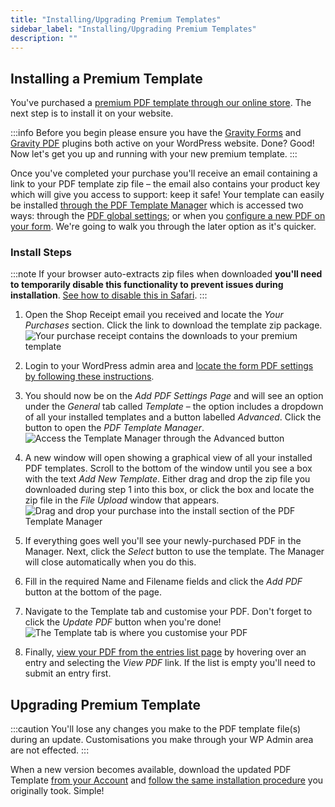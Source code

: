 ```yaml
---
title: "Installing/Upgrading Premium Templates"
sidebar_label: "Installing/Upgrading Premium Templates"
description: ""
---
```


## Installing a Premium Template 

You've purchased a [premium PDF template through our online store](https://gravitypdf.com/template-shop/). The next step is to install it on your website.

:::info
Before you begin please ensure you have the [Gravity Forms](https://rocketgenius.pxf.io/c/1211356/445235/7938) and [Gravity PDF](five-minute-install.md) plugins both active on your WordPress website. Done? Good! Now let's get you up and running with your new premium template.
:::

Once you've completed your purchase you'll receive an email containing a link to your PDF template zip file – the email also contains your product key which will give you access to support: keep it safe! Your template can easily be installed [through the PDF Template Manager](pdf-template-manager.md) which is accessed two ways: through the [PDF global settings](global-settings.md#default-template); or when you [configure a new PDF on your form](setup-pdf.md#template). We're going to walk you through the later option as it's quicker.

### Install Steps 

:::note
If your browser auto-extracts zip files when downloaded **you'll need to temporarily disable this functionality to prevent issues during installation**. [See how to disable this in Safari](http://apple.stackexchange.com/a/963).
:::

1.  Open the Shop Receipt email you received and locate the *Your Purchases* section. Click the link to download the template zip package.
    ![Your purchase receipt contains the downloads to your premium template](https://resources.gravitypdf.com/uploads/2017/03/purchase-email.png)

2.  Login to your WordPress admin area and [locate the form PDF settings by following these instructions](setup-pdf.md#locating-pdf-settings).

3.  You should now be on the *Add PDF Settings Page* and will see an option under the *General* tab called *Template* – the option includes a dropdown of all your installed templates and a button labelled *Advanced*. Click the button to open the *PDF Template Manager*.
    ![Access the Template Manager through the Advanced button](https://resources.gravitypdf.com/uploads/2017/03/access.png)

4.  A new window will open showing a graphical view of all your installed PDF templates. Scroll to the bottom of the window until you see a box with the text *Add New Template*. Either drag and drop the zip file you downloaded during step 1 into this box, or click the box and locate the zip file in the *File Upload* window that appears. 
![Drag and drop your purchase into the install section of the PDF Template Manager](https://resources.gravitypdf.com/uploads/2017/03/installing.png)

5.  If everything goes well you'll see your newly-purchased PDF in the Manager. Next, click the *Select* button to use the template. The Manager will close automatically when you do this.

6.  Fill in the required Name and Filename fields and click the *Add PDF* button at the bottom of the page.

7.  Navigate to the Template tab and customise your PDF. Don't forget to click the *Update PDF* button when you're done! 
![The Template tab is where you customise your PDF](https://resources.gravitypdf.com/uploads/edd/2017/03/settings-page-1-1.png)

8.  Finally, [view your PDF from the entries list page](viewing-pdfs.md#entry-list) by hovering over an entry and selecting the *View PDF* link. If the list is empty you'll need to submit an entry first.

## Upgrading Premium Template 

:::caution
You'll lose any changes you make to the PDF template file(s) during an update. Customisations you make through your WP Admin area are not effected.
:::

When a new version becomes available, download the updated PDF Template [from your Account](https://gravitypdf.com/account/#downloads) and [follow the same installation procedure](#install-steps) you originally took. Simple!
